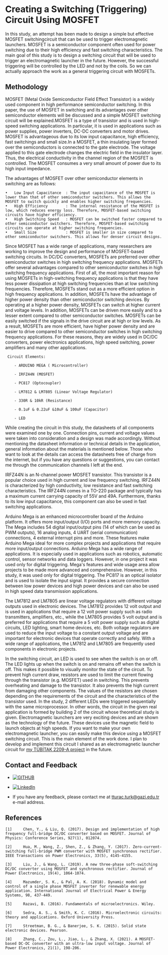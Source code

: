 # Creating a Switching (Triggering) Circuit Using MOSFET

In this study, an attempt has been made to design a simple but effective MOSFET switchingcircuit that can be used to trigger electromagnetic launchers. MOSFET is a semiconductor component often used for power switching due to their high efficiency and fast switching characteristics. The main goal of this study is to design a switching circuit that will be used to trigger an electromagnetic launcher in the future. However, the successful triggering will be controlled by the LED and not by the coils.  So we can actually approach the work as a general triggering circuit with MOSFETs.


## Methodology

MOSFET (Metal Oxide Semiconductor Field Effect Transistor) is a widely used component in high performance semiconductor switching. In this paper, the use of MOSFET in switching and its advantages over other semiconductor elements will be discussed and a simple MOSFET switching circuit will be explained.MOSFET is a type of transistor and is used in high-speed switching applications. In particular, it is used in applications such as power supplies, power inverters, DC-DC converters and motor drives. MOSFET is advantageous due to its low input capacitance, high efficiency, fast switchings and small size.In a MOSFET, a thin insulating layer formed over the semiconductors is connected to the gate electrode. The voltage applied to this gate electrode changes the electric field in the insulator layer. Thus, the electrical conductivity in the channel region of the MOSFET is controlled. The MOSFET consumes a very small amount of power due to its high input impedance.

The advantages of MOSFET over other semiconductor elements in switching are as follows:

    •   Low Input Capacitance  : The input capacitance of the MOSFET is lower than that of other semiconductor switchers. This allows the MOSFET to switch quickly and enables higher switching frequencies.
    •   High Efficiency        : The internal resistance of the MOSFET is low, which reduces energy loss. Therefore, MOSFET-based switching circuits have higher efficiency.
    •   High Switching Speed   : MOSFET can be switched faster compared to other semiconductor switchers. Therefore, MOSFET-based switching circuits can operate at higher switching frequencies.
    •   Small Size             : MOSFET is smaller in size compared to other semiconductor switchers. This allows for denser circuit designs.

Since MOSFET has a wide range of applications, many researchers are working to improve the design and performance of MOSFET-based switching circuits. In DC/DC converters, MOSFETs are preferred over other semiconductor switches in high switching frequency applications. MOSFETs offer several advantages compared to other semiconductor switches in high switching frequency applications. First of all, the most important reason for using MOSFETs in high-switching frequency applications is that they have less power dissipation at high switching frequencies than at low switching frequencies. Therefore, MOSFETs stand out as a more efficient option in high frequency applications.
In addition, MOSFETs have the advantage of higher power density than other semiconductor switching devices. By operating at a higher power density, MOSFETs can switch at higher current and voltage levels.
In addition, MOSFETs can be driven more easily and to a lesser extent compared to other semiconductor switches. MOSFETs can be easily switched if the signals in the drive circuit are at high or low levels.
As a result, MOSFETs are more efficient, have higher power density and are easier to drive compared to other semiconductor switches in high switching frequency applications. For these reasons, they are widely used in DC/DC converters, power electronics applications, high speed switching, power amplifiers and many other applications.

```
 Circuit Elements: 

    - ARDUINO MEGA ( Microcontroller)

    - IRFZ44N (MOSFET)

    - PC817 (Optocoupler)

    - LM7812 & LM7805 (Linear Voltage Regulator)

    - 330R & 10kR (Resistance)

    - 0.1uF & 0.22uF &10uF & 100uF (Capacitor)

    - LED
```

While creating the circuit in this study, the datasheets of all components were examined one by one. Connection pins, current and voltage values were taken into consideration and a design was made accordingly. Without mentioning the datasheet information or technical details in the application, general information about the materials is mentioned below. Those who want to look at the details can access the datasheets free of charge from the internet, but if you have any questions or suggestions, you can contact me through the communication channels I left at the end.

IRFZ44N is an N-channel power MOSFET transistor. This transistor is a popular choice used in high current and low frequency switching. IRFZ44N is characterized by high conductivity, low resistance and fast switching characteristics. The IRFZ44N comes in a TO-220 package and typically has a maximum current carrying capacity of 55V and 49A. Furthermore, thanks to its low input capacitance, this component can also be used in fast switching applications.

Arduino Mega is an enhanced microcontroller board of the Arduino platform. It offers more input/output (I/O) ports and more memory capacity. The Mega includes 54 digital input/output pins (14 of which can be used as PWM outputs), 16 analog inputs, 4 UART (serial communication) connections, 4 external interrupt pins and more. These features make Arduino Mega ideal for more complex projects and applications that require more input/output connections. Arduino Mega has a wide range of applications. It is especially used in applications such as robotics, automatic control, sensor networks and data loggers. However, in one project it was used only for digital triggering. Mega's features and wide usage area allow projects to be made more advanced and comprehensive. However, in this study, it was used only for digital triggering.
The PC817 is an optical isolator and is used to isolate the input signal. It provides a secure connection between low power devices and high power devices and can also be used in high speed data transmission applications.

The LM7812 and LM7805 are linear voltage regulators with different voltage outputs used in electronic devices. The LM7812 provides 12 volt output and is used in applications that require a 12 volt power supply such as radio transmitters, amplifiers, etc., while the LM7805 provides 5 volt output and is preferred for applications that require a 5 volt power supply such as digital circuits, LED lighting, smart home devices, etc. Both voltage regulators are used to reduce the input voltage to a constant output voltage and are important for electronic devices that operate correctly and safely. With a wide range of applications, the LM7812 and LM7805 are frequently used components in electronic projects.

In the switching circuit, an LED is used to see when the switch is on or off. The LED lights up when the switch is on and remains off when the switch is off. This makes it possible to visually monitor the state of the circuit.
To prevent high current draw, resistors are used to limit the current flowing through the transistor (e.g. MOSFET) used in switching. This prevents overheating and damage to the transistor. It also prevents the high current from damaging other components. The values of the resistors are chosen depending on the requirements of the circuit and the characteristics of the transistor used. In the study, 2 different LEDs were triggered sequentially with the same microprocessor. In other words, the circuit in the given real application is formed by building 2 of the circuit whose theoretical study is given. 
Electromagnetic launchers are very exciting devices and are shown as the technology of the future. These devices use the magnetic field to launch objects at high speeds. If you want to make your own electromagnetic launcher, you can easily make this device using a MOSFET switching circuit. This is the main element of the work done. I plan to develop and implement this circuit I shared as an electromagnetic launcher circuit for [my TÜBİTAK 2209-A project](https://avesis.gazi.edu.tr/proje/20d9999a-d650-4a7e-954e-a980c7607a4e/lidar-ve-yapay-zeka-tabanli-dusman-tespitiyle-manyetik-firlaticinin-hedeflendirilmesi) in the future.

## Contact and Feedback

* [![GITHUB][github.com]][github-url]

* [![LinkedIn][LinkedIn.com]][LinkedIn-url]

* If you have any feedback, please contact me at tturac.turk@gazi.edu.tr e-mail address.
  
[github.com]: https://img.shields.io/badge/GITHUB_PROFILE-181717?style=for-the-badge&logo=github&logoColor=white
[github-url]: https://github.com/talhaturac
[LinkedIn.com]: https://img.shields.io/badge/LINKEDIN_PROFILE-0A66C2?style=for-the-badge&logo=LinkedIn&logoColor=white
[LinkedIn-url]: https://github.com/talhaturac

## References

    [1] 	Chen, Y., & Liu, Q. (2017). Design and implementation of high frequency full-bridge DC/DC converter based on MOSFET. Journal of Physics: Conference Series, 927(1), 012074.

    [2] 	Hua, M., Wang, Z., Shen, Z., & Zhang, Y. (2017). Zero-current-switching full-bridge PWM converter with MOSFET synchronous rectifier. IEEE Transactions on Power Electronics, 33(5), 4145-4155.

    [3] 	Liu, J., & Wang, L. (2019). A new three-phase soft-switching DC/DC converter using MOSFET and synchronous rectifier. Journal of Power Electronics, 19(4), 1064-1074.

    [4] 	Mazumder, S. K., & Pal, A. K. (2018). Dynamic model and control of a single phase MOSFET inverter for renewable energy application. International Journal of Electrical Power & Energy Systems, 98, 437-449.

    [5] 	Razavi, B. (2016). Fundamentals of microelectronics. Wiley.

    [6] 	Sedra, A. S., & Smith, K. C. (2016). Microelectronic circuits: theory and applications. Oxford University Press.

    [7]     Streetman, B. G., & Banerjee, S. K. (2015). Solid state electronic devices. Pearson.

    [8] 	Zhang, C., Zou, L., Jiao, L., & Zhang, X. (2021). A MOSFET-based DC-DC converter with an ultra-low input voltage. Journal of Power Electronics, 21(1), 198-206.
